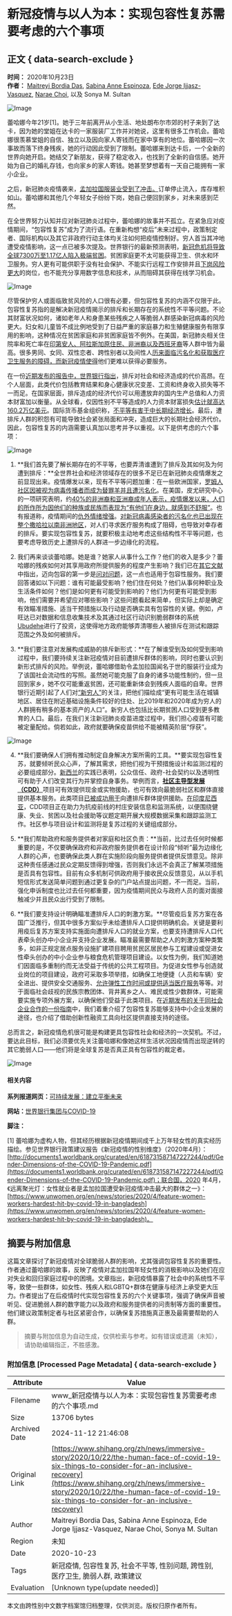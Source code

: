 # 新冠疫情与以人为本：实现包容性复苏需要考虑的六个事项

## 正文 { data-search-exclude }


**时间：** 2020年10月23日  
**作者：** [Maitreyi Bordia Das](https://blogs.worldbank.org/team/maitreyi-bordia-das), [Sabina Anne Espinoza](https://blogs.worldbank.org/team/sabina-anne-espinoza), [Ede Jorge Ijjasz-Vasquez](https://blogs.worldbank.org/team/ede-ijjasz-vasquez), [Narae Choi](https://blogs.worldbank.org/team/narae-choi), 以及 Sonya M. Sultan  

![Image](https://www.worldbank.org/en/who-we-are/news/campaigns/2020/the-sustainable-development-series-building-a-balanced-future)

蕾哈娜今年21岁\[1\]。她于三年前离开从小生活、地处朗布尔市郊的村子来到了达卡，因为她的堂姐在达卡的一家服装厂工作并对她说，这里有很多工作机会。蕾哈娜很羡慕堂姐的自信、独立以及因向家人寄钱而在家中享有的地位。蕾哈娜因一次事故而落下终身残疾，她的行动因此受到了限制。蕾哈娜来到达卡后，一个全新的世界向她开启。她结交了新朋友，获得了稳定收入，也找到了全新的自信感。她开始为自己的婚礼存钱，也向家乡的家人寄钱。她甚至梦想着有一天自己能拥有一家小企业。

之后，新冠肺炎疫情袭来，[孟加拉国服装业受到了冲击。](https://www.ncbi.nlm.nih.gov/pmc/articles/PMC7454782/)订单停止流入，库存堆积如山。蕾哈娜和其他几个年轻女子纷纷下岗，她自己便回到家乡，对未来感到茫然。

在全世界努力认知并应对新冠肺炎过程中，蕾哈娜的故事并不孤立。在紧急应对疫情期间，“包容性复苏”成为了流行语。在重新构想“疫后”未来过程中，政策制定者、国际机构以及其它非政府行动主体均关注如何把疫情控制好。穷人首当其冲地遭受疫情影响，这一点已被多次提及。世界银行的最新预测表明，[新冠危机将导致全球7300万至1.17亿人陷入极端贫困](https://www.worldbank.org/en/publication/global-economic-prospects#overview)。贫困家庭更不太可能获得卫生、供水和环卫服务。穷人更有可能供职于没有社会保护、不能实行远程工作安排并且[下岗风险更大](https://blogs.imf.org/2020/07/07/teleworking-is-not-working-for-the-poor-the-young-and-the-women/)的岗位，也不能充分享用数字信息和技术，从而阻碍其获得在线学习机会。

![Image](https://content.dam/photos/780x439/2020/jun-2/73520_SDS_Brief_Page_780x439.jpg)

尽管保护穷人或面临致贫风险的人口很有必要，但包容性复苏的内涵不仅限于此。包容性复苏指的是解决新冠疫情揭示的排斥和长期存在的系统性不平等问题。不论其财富状况如何，诸如老年人和身患某些残疾之人等脆弱人群感染新冠病毒的风险更大。妇女和儿童皆不成比例地受到了日益严重的家庭暴力和生殖健康服务有限享用的影响，这种情况在贫困家庭和非贫困家庭皆不例外。在美国，新冠肺炎相关住院率和死亡率在[印第安人、阿拉斯加原住民、非洲裔以及西班牙裔](https://www.cdc.gov/coronavirus/2019-ncov/need-extra-precautions/racial-ethnic-minorities.html)等人群中皆为最高。很多男同、女同、双性恋者、跨性别者以及间性人[历来面临污名化和获取医疗卫生服务的障碍，而新冠疫情使得](https://www.worldbank.org/en/news/feature/2020/05/15/estigma-cuarentena-covid-lgbti)他们更难以获得必要服务。

在一份[近期发布的报告中，世界银行指出](https://openknowledge.worldbank.org/handle/10986/32528)，排斥对社会和经济造成的代价高昂。在个人层面，此类代价包括教育结果和身心健康状况变差、工资和终身收入损失等不一而足。在国家层面，排斥造成的经济代价可以用遭放弃的国内生产总值和人力资本财富加以衡量。从全球看，仅因性别不平等造成的人力资本财富损失[估计就高达160.2万亿美元](https://openknowledge.worldbank.org/handle/10986/33396)。国际货币基金组织称，[不平等有害于中长期经济增长](https://www.imf.org/external/pubs/ft/sdn/2014/sdn1402.pdf)。最后，遭排斥人群的积怨有可能导致社会紧张局面和冲突，造成巨大的长期社会经济代价。因此，包容性复苏的内涵需要认真加以思考并予以重视。以下是供考虑的六个事项：

![Image](https://content.dam/infographics/780xany/2020/oct/InclusiveRecovery_1021203.jpg)

1.  **我们首先要了解长期存在的不平等，也要弄清谁遭到了排斥及其如何及为何遭到排斥：**全世界社会和经济领域存在的很多不足已在新冠肺炎疫情爆发之前显现出来。疫情爆发以来，现有不平等问题加重：在一些欧洲国家，[罗姆人社区因被视为病毒传播者而成为替罪羊并且遭污名化](https://www.theguardian.com/world/2020/may/11/europes-marginalised-roma-people-hit-hard-by-coronavirus)。在美国，皮尤研究中心的一项研究表明，约[40%的非洲裔和亚洲裔成年人表示，疫情爆发以来，人们的所作所为因他们的种族或民族而表现为“有他们在身边，就感到不舒服”](https://www.pewsocialtrends.org/2020/07/01/many-black-and-asian-americans-say-they-have-experienced-discrimination-amid-the-covid-19-outbreak/)。也有报道称，疫情期间的[仇外情绪增强](https://www.iza.org/publications/dp/13250/covid-19-crisis-fuels-hostility-against-foreigners)。[对新冠病毒感染者的污名化也已出现在整个撒哈拉以南非洲地区](https://reliefweb.int/report/mali/misinformation-leads-increasing-covid-19-stigma-sub-saharan-africa)，对人们寻求医疗服务构成了阻碍，也导致对幸存者的排斥。要实现包容性复苏，就要积极主动地考虑这些结构性不平等问题，也要考虑导致历史上遭排斥的人群进一步边缘化的流程。

2.  我们再来谈谈蕾哈娜。她是谁？她家人从事什么工作？他们的收入是多少？蕾哈娜的残疾如何对其享用政府所提供服务的程度产生影响？我们已在[其它文献](https://openknowledge.worldbank.org/handle/10986/16195)中指出，迈向包容的第一步是[问对问题](https://pubdocs.worldbank.org/en/478071540591164260/SiAT-Logo-web.pdf)，这一点也适用于包容性服务。我们要回答诸如以下问题：谁有可能最受影响？他们住在何处？他们从事何种职业及生活条件如何？他们是如何更有可能受到影响的？他们为何更有可能受到影响，他们需要并希望应对哪些影响？这些问题看起来简单，但实际上却是确定有效瞄准措施、适当干预措施以及行动是否确实具有包容性的关键。例如，卢旺达已对数据和信息收集技术及其通过社区行动识别脆弱群体的系统[Ubudehe](https://www.gov.uk/research-for-development-outputs/home-grown-and-grassroots-based-strategies-for-determining-inequality-towards-policy-action-rwanda-s-ubudehe-approach-in-perspective)进行了投资，这使得地方政府能够弄清哪些人被排斥在测试和跟踪范围之外及如何被排斥。

3.  **我们要注意对发展构成威胁的排斥新形式：**在了解谁受到及如何受到影响过程中，我们要持续关注新冠疫情对目前遭排斥群体的影响，同时也要认识到新形式排斥的风险。举例说，蕾哈娜借助令孟加拉国闻名于世的服装行业成为了该国社会流动性的写照。虽然她可能克服了自身的诸多功能性制约，但一旦回到家乡，她不仅可能重返贫困，还可能重新体会到残疾人面临的自卑。世界银行近期引起了人们对[“新穷人”](https://pubdocs.worldbank.org/en/767501596721696943/Profiles-of-the-new-poor-due-to-the-COVID-19-pandemic.pdf)的关注，把他们描绘成“更有可能生活在城镇地区、居住在附近基础设施条件较好的住处、比2019年和2020年成为穷人的人群拥有稍多的基本资产的人口”。新穷人也包括比长期贫困人口受到更多教育的人口。最后，在我们关注新冠肺炎疫苗进度过程中，我们担心疫苗有可能被定量配给。倘若如此，政府就要确保疫苗供给不能被精英阶层“俘获”。

   ![Image](https://content.dam/infographics/780xany/2020/oct/InclusiveRecovery_SocialMedia_03_102120.jpg)

4.  **我们要确保人们拥有推动制定自身解决方案所需的工具。**要实现包容性复苏，就要倾听民众心声，了解其需求，把他们视为干预措施设计和监测过程的必要组成部分。[新西兰](https://www.thelancet.com/journals/lancet/article/PIIS0140-6736\(20\)31097-7/fulltext)的实践已表明，公众信任、政府-社会契约以及透明性可有助于人们改变其行为并掌控自身事务。举例而言，[**社区主导型发展（CDD）**](https://worldbankgroup.sharepoint.com/sites/social/Documents/Social%20Responses%20to%20COVID-19/CDD%20and%20COVID%2019%20Response%20%20March%2031%202020.pdf)项目可有效提供现金或实物援助，也可有效向最脆弱社区和群体直接提供基本服务。此类项目[已被成功用于](https://www.worldbank.org/en/news/feature/2020/05/19/community-responses-to-covid-19-from-the-horn-of-africa-to-the-solomon-islands)向遭排斥群体提供援助。[在印度尼西亚](https://www.worldbank.org/en/news/feature/2020/06/01/community-led-responses-to-covid-19-the-resilience-of-indonesia)，CDD项目正在助力为抗疫前线的村庄安装信息和监测系统，以便围绕健康、失业、贫困以及社会援助等议题定期开展大规模数据采集和跟踪监测工作。社区参与项目设计和监测将是复苏过程的关键组成部分。

5.  **我们帮助政府和服务提供者对家庭和社区负责：**当前，比过去任何时候都重要的是，不仅要确保政府和非政府服务提供者在设计阶段“倾听”最为边缘化人群的心声，也要确保此类人群在实施阶段向服务提供者提供反馈意见。除非这种责任感通过民众定期反馈得到增强，否则我们永远不会真正了解某项措施是否具有包容性。目前有众多机制可供政府用于接收民众反馈意见，从以手机短信形式发送简单问题到通过更复杂的门户站点提出问题，不一而足。当前，强化申诉制度也比过去任何都重要，因为疫情期间民众与政府人员的面对面接触减少并且民众出行受到了限制。

6.  **我们要支持设计明确瞄准遭排斥人口的刺激方案。**尽管疫后复苏方案在各国广泛推行，但其中很多方案似乎未给遭排斥人口提供明确机会。关键是要利用疫后复苏方案支持实施面向遭排斥人口的就业方案，也要支持遭排斥人口代表牵头创办中小企业并支持企业发展。瞄准最需要帮助之人的刺激方案种类繁多，如非正规定居点服务设施扩建项目聘用贫民区居民参与工程建设或促进女性牵头创办的中小企业参与粮食危机管理项目建设。以女性为例，我们知道她们因面临多重制约而无法受益于传统的公共工程项目。为促进女性参与创造就业岗位的项目建设，政府可采取多项举措，如确保工地便捷（人员和车辆）安全进出、提供安全交通服务、[允许弹性工作时间或提供适当医疗服务](https://www.heart-resources.org/assignment/gender-sensitive-public-works-literature-review/)等等。对于面临社会歧视的民族宗教团体、背井离乡之人、难民或性少数群体，可能需要实施专项外展方案，以确保他们受益于此类项目。在[近期发布的关于同社会企业合作的一份指南](https://openknowledge.worldbank.org/handle/10986/34319)中，我们着重介绍了包容性复苏能够支持中小企业发展的途径，也介绍了借助创新性融资工具向社区提供直接支持的途径。

总而言之，新冠疫情危机很可能是构建更具包容性社会和经济的一次契机。不过，要达此目标，我们必须要优先关注蕾哈娜和像她这样生活状况因疫情而出现逆转的其它脆弱人口——他们将是全球复苏是否真正具有包容性的裁定者。

![Image](https://www.worldbank.org/en/who-we-are/news/campaigns/2020/the-sustainable-development-series-building-a-balanced-future)

#### 相关内容

**系列报道网页：**[可持续发展：建立平衡未来](https://www.worldbank.org/en/who-we-are/news/campaigns/2020/the-sustainable-development-series-building-a-balanced-future)

**网站：**[世界银行集团与COVID-19](https://www.shihang.org/zh/who-we-are/news/coronavirus-covid19)

**脚注：**

\[1\] 蕾哈娜为虚构人物，但其经历根据新冠疫情期间成千上万年轻女性的真实经历描绘。参见世界银行政策建议报告《新冠疫情的性别维度》（2020年4月）：[http://documents1.worldbank.org/curated/en/618731587147227244/pdf/Gender-Dimensions-of-the-COVID-19-Pandemic.pdf](https://documents1.worldbank.org/curated/en/618731587147227244/pdf/Gender-Dimensions-of-the-COVID-19-Pandemic.pdf)；联合国，2020 年4月，《远离聚光灯：女性就业者是孟加拉国遭受新冠疫情冲击最大的群体之一》：[https://www.unwomen.org/en/news/stories/2020/4/feature-women-workers-hardest-hit-by-covid-19-in-bangladesh](https://www.unwomen.org/en/news/stories/2020/4/feature-women-workers-hardest-hit-by-covid-19-in-bangladesh)。
<!-- tcd_original_link https://www.shihang.org/zh/news/immersive-story/2020/10/22/the-human-face-of-covid-19-six-things-to-consider-for-an-inclusive-recovery -->
## 摘要与附加信息

<!-- tcd_abstract -->
这篇文章探讨了新冠疫情对全球脆弱人群的影响，尤其强调包容性复苏的重要性。作者通过蕾哈娜的故事，反映了疫情对孟加拉国年轻女性的消极影响以及她们在应对失业和回归家庭过程中的困境。文章指出，新冠疫情暴露了社会中的系统性不平等，致使一些群体，如女性、残疾人和LGBTQ+群体在健康与经济上承受更大压力。作者提出了在后疫情时代实现包容性复苏的六个关键事项，强调了确保声音被听见、促进脆弱人群的数字能力以及政府和服务提供者的问责制等方面的重要性。他们建议政策制定者与社区紧密合作，以确保复苏措施真正惠及最需要帮助的人群。
<!-- tcd_abstract_end -->

> 摘要与附加信息为自动生成，仅供检索与参考。如有错误或遗漏（未知），请协助编辑指正，不胜感激。

### 附加信息 [Processed Page Metadata] { data-search-exclude }

| Attribute       | Value                                  |
|-----------------|----------------------------------------|
| Filename        | www_新冠疫情与以人为本：实现包容性复苏需要考虑的六个事项.md                             |
| Size            | 13706 bytes                           |
| Archived Date   | 2024-11-12 21:46:08                             |
| Original Link   | [https://www.shihang.org/zh/news/immersive-story/2020/10/22/the-human-face-of-covid-19-six-things-to-consider-for-an-inclusive-recovery](https://www.shihang.org/zh/news/immersive-story/2020/10/22/the-human-face-of-covid-19-six-things-to-consider-for-an-inclusive-recovery)                       |
| Author          | Maitreyi Bordia Das, Sabina Anne Espinoza, Ede Jorge Ijjasz-Vasquez, Narae Choi, Sonya M. Sultan                               |
| Region          | 未知                               |
| Date            | 2020-10-23                                 |
| Tags            | 新冠疫情, 包容性复苏, 社会不平等, 性别问题, 跨性别, 医疗卫生, 脆弱人群, 政策建议                                 |
| Evaluation            | [Unknown type(update needed)]                                 |
<!-- tcd_table_end -->

本文由跨性别中文数字档案馆归档整理，仅供浏览。版权归原作者所有。
